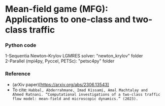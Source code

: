 # Mean-field game (MFG): Applications to one-class and two-class traffic
### Python code
1-Sequentia Newton–Krylov LGMRES solver: "newton_krylov" folder  
2-Parallel (mpi4py, Pyccel, PETSc): "petsc4py" folder
### Reference
- (arXiv paper)[https://arxiv.org/abs/2306.13543]
- To cite: ```Habbal, Abderrahmane, Imad Kissami, Amal Machtalay and Ahmed Ratnani. “Computational investigations of a two-class traffic flow model: mean-field and microscopic dynamics.” (2023).```
  
